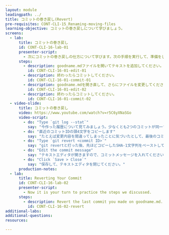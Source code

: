```yaml
---
layout: module
leadingpath: ../
title: コミットの巻き戻し(Revert)
pre-requisites: CONT-CLI-15_Renaming-moving-files
learning-objective: コミットの巻き戻しについて学びましょう。
screens:
  - lab:
      title: コミットの巻き戻し
      id: CONT-CLI-16-lab-01
      presenter-script:
        - 次にコミットの巻き戻しの仕方について学びます。次の手順を実行して、準備をしてください。
      steps:
        - description: goodname.mdファイルを開いてテキストを追加してください。
          id: CONT-CLI-16-01-edit-01
        - description: 終わったらコミットしてください。
          id: CONT-CLI-16-01-commit-01
        - description: goodname.mdを開き直して、さらにファイルを変更してください。
          id: CONT-CLI-16-01-edit-02
        - description: 終わったらコミットしてください。
          id: CONT-CLI-16-01-commit-02
  - video-slide:
      title: コミットの巻き戻し
      video: https://www.youtube.com/watch?v=r5C6yXNaSGo
      video-script:
        - do: "Type `git log --stat`"
          say: "今作った履歴について見てみましょう。少なくとも2つのコミットが同一ファイルに対して行われているはずです。"
        - do: "直近のコミットIDの頭4文字をコピーします"
          say: "たとえば変更内容を間違ってしまったことに気づいたとして、最後のコミットを巻き戻したいとします。まず該当のコミットを探しだして、そのコミットのSHA-1の最初の数文字をコピーする必要があります。基本的には数文字でよいです。（一般的には7文字程度あればユニークになると言われています）"
        - do: "Type `git revert <commit ID>`"
          say: "git revertと打った後、先ほどコピーしたSHA-1文字列をペーストしてください。Gitは与えられたSHA-1のコミットと完全に正反対のコミットを新しく作ります。"
        - do: "Edit the commit message"
          say: "テキストエディタが開きますので、コミットメッセージを入れてください。"
        - do: "Click `Save > Close`"
          say: "保存して、テキストエディタを閉じてください。"
      production-notes:
  - lab:
      title: Reverting Your Commit
      id: CONT-CLI-16-lab-02
      presenter-script:
        - Now it is your turn to practice the steps we discussed.
      steps:
        - description: Revert the last commit you made on goodname.md.
          id: CONT-CLI-16-02-revert
additional-labs:
additional-questions:
resources:

---
```

